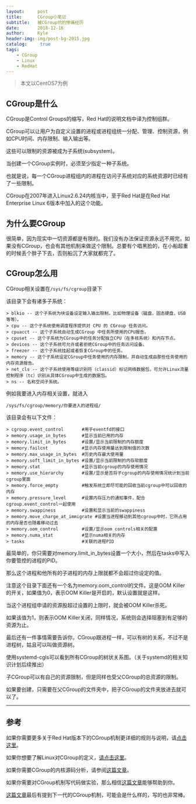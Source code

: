 ```yaml
---
layout:     post
title:      CGroup小笔记
subtitle:   被CGroup坑的惨痛经历
date:       2018-12-16
author:     Kyle
header-img: img/post-bg-2015.jpg
catalog: 	 true
tags:
    - CGroup
    - Linux
    - RedHat
---
```


> 本文以CentOS7为例

## CGroup是什么

CGroup是Control Groups的缩写，Red Hat的说明文档中译为控制组群。

CGroup可以让用户为自定义设置的进程或进程组统一分配、管理、控制资源，例如CPU时间、内存限制、输入输出等。

这些可以限制的资源被成为子系统(subsystem)。

当创建一个CGroup实例时，必须至少指定一种子系统。

也就是说，每一个CGroup进程组内的进程在访问子系统对应的系统资源时已经有了一些限制。

CGroup在2007年进入Linux2.6.24内核当中，至于Red Hat是在Red Hat Enterprise Linux 6版本中加入的这个功能。

## 为什么要CGroup

很简单，因为现实中一切资源都是有限的。我们没有办法保证资源永远不用完，如果没有CGroup，也会有其他机制来做这个限制。总要有个唱黑脸的，在小船超重的时候丢个胖子下去，否则船沉了大家就都完了。

## CGroup怎么用

CGroup相关设置在`/sys/fs/cgroup`目录下

该目录下会有诸多子系统：

```
> blkio -- 这个子系统为块设备设定输入输出限制，比如物理设备（磁盘，固态硬盘，USB 等等）。
> cpu -- 这个子系统使用调度程序提供对 CPU 的 CGroup 任务访问。
> cpuacct -- 这个子系统自动生成CGroup 中任务所使用的CPU报告。
> cpuset -- 这个子系统为CGroup中的任务分配独立CPU（在多核系统）和内存节点。
> devices -- 这个子系统可允许或者拒绝CGroup中的任务访问设备。
> freezer -- 这个子系统挂起或者恢复CGroup中的任务。
> memory -- 这个子系统设定CGroup中任务使用的内存限制，并自动生成由那些任务使用的内存资源报告。
> net_cls -- 这个子系统使用等级识别符（classid）标记网络数据包，可允许Linux流量控制程序（tc）识别从具体CGroup中生成的数据包。
> ns -- 名称空间子系统。
```

例如我要进入内存相关设置，就进入

`/sys/fs/cgroup/memory/你要进入的进程组/`

该目录会有以下文件：

```
> cgroup.event_control       #用于eventfd的接口
> memory.usage_in_bytes      #显示当前已用的内存
> memory.limit_in_bytes      #设置/显示当前限制的内存额度
> memory.failcnt             #显示内存使用量达到限制值的次数
> memory.max_usage_in_bytes  #历史内存最大使用量
> memory.soft_limit_in_bytes #设置/显示当前限制的内存软额度
> memory.stat                #显示当前cgroup的内存使用情况
> memory.use_hierarchy       #设置/显示是否将子cgroup的内存使用情况统计到当前cgroup里面
> memory.force_empty         #触发系统立即尽可能的回收当前cgroup中可以回收的内存
> memory.pressure_level      #设置内存压力的通知事件，配合cgroup.event_control一起使用
> memory.swappiness          #设置和显示当前的swappiness
> memory.move_charge_at_immigrate #设置当进程移动到其他cgroup中时，它所占用的内存是否也随着移动过去
> memory.oom_control         #设置/显示oom controls相关的配置
> memory.numa_stat           #显示numa相关的内存
> tasks                      #关联的进程PID
```

最简单的，你只需要对memory.limit_in_bytes设置一个大小，然后在tasks中写入你要管控的进程的PID。

那么这个进程和他所有的子进程的内存上限就都不会超过你设定的值。

注意这个目录下面还有一个名为memory.oom_control的文件。这是OOM Killer的开关，如果值为0，表示OOM Killer是开启的，默认设置就是这样。

当这个进程组申请的资源股超过设置的上限时，就会被OOM Killer杀死。

如果该值为1，则表示OOM Killer关闭，同样情况，系统则会选择阻塞到有足够的资源为止。

最后还有一件事情需要告诉你，CGroup跟进程一样，可以有树的关系，不过不是进程树，姑且可以叫做资源树。

使用systemd-cgls可以看到所有CGroup的树状关系图。（关于systemd的相关知识计划后续推出）

子CGroup可以有自己的资源限制，但是同样也受父CGroup的总资源的限制。

如果要创建，只需要在父CGroup的文件夹中，把子CGroup的文件夹放进去就可以了。

---

## 参考

如果你需要更多关于Red Hat版本下的CGroup机制更详细的规则与说明，请<a href="https://access.redhat.com/documentation/zh-cn/red_hat_enterprise_linux/6/html/resource_management_guide/" target="_blank">点击这里</a>。

如果你想要了解Linux对CGroup的定义，<a href="https://www.kernel.org/doc/Documentation/cgroup-v1/" target="_blank">请点击这里</a>。

如果你需要CGroup的内核源码分析，请参阅<a href="https://blog.csdn.net/eleven_xiy/article/details/76602245" target="_blank">这篇文章</a>。

如果你需要对CGroup机制写代码做实验，那么相信<a href="https://www.cnblogs.com/yanghuahui/p/3751826.html" target="_blank">这篇文章</a>能够帮助到你。

<a href="https://coolshell.cn/articles/17049.html" target="_blank">这篇文章</a>最后有提到下一代的CGroup机制，可能会是什么样的，写的也非常棒。
